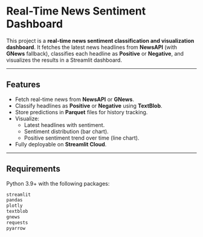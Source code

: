 # Real-Time News Sentiment Dashboard

This project is a **real-time news sentiment classification and visualization dashboard**. It fetches the latest news headlines from **NewsAPI** (with **GNews** fallback), classifies each headline as **Positive** or **Negative**, and visualizes the results in a Streamlit dashboard.

---

## Features

- Fetch real-time news from **NewsAPI** or **GNews**.
- Classify headlines as **Positive** or **Negative** using **TextBlob**.
- Store predictions in **Parquet** files for history tracking.
- Visualize:
  - Latest headlines with sentiment.
  - Sentiment distribution (bar chart).
  - Positive sentiment trend over time (line chart).
- Fully deployable on **Streamlit Cloud**.

---

## Requirements

Python 3.9+ with the following packages:

```bash
streamlit
pandas
plotly
textblob
gnews
requests
pyarrow
